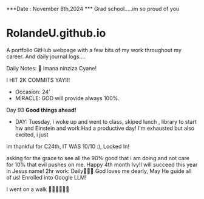 ***Date : November 8th,2024 *** Grad school.....im so proud of you 
# RolandeU.github.io

A portfolio GitHub webpage with a few bits of my work throughout my career. And daily journal logs....

Daily Notes:
💚 Imana ninziza Cyane! 

I HIT 2K COMMITS YAY!!!

- Occasion: 24'
- MIRACLE: GOD will provide always 100%.

Day 93 **Good things ahead!** 
- DAY: Tuesday, i woke up and went to class, skiped lunch , library to start hw and Einstein and work
Had a productive day! I'm exhausted but also excited, i just 

im thankful for C24th, IT WAS 10/10 :), Locked In!

asking for the grace to see all the 90% good that i am doing and not care for 10% that evil pushes on me. Happy 4th month Ivy!I will succeed this year in Jesus name!
2hr work: Daily💚💚💚
God loves me dearly, May He guide all of  us!
Enrolled into Google LLM!

I went on a walk 💚💚💚💚💚💚
